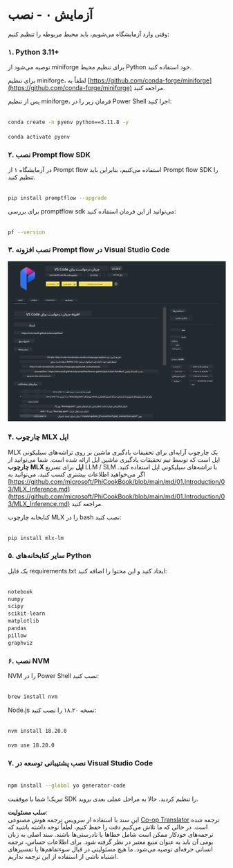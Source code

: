 <!--
CO_OP_TRANSLATOR_METADATA:
{
  "original_hash": "4b16264917d9b93169745d92b8ce8c65",
  "translation_date": "2025-03-27T12:15:48+00:00",
  "source_file": "md\\02.Application\\02.Code\\Phi3\\VSCodeExt\\HOL\\Apple\\01.Installations.md",
  "language_code": "fa"
}
-->
# **آزمایش ۰ - نصب**

وقتی وارد آزمایشگاه می‌شویم، باید محیط مربوطه را تنظیم کنیم:

### **۱. Python 3.11+**

توصیه می‌شود از miniforge برای تنظیم محیط Python خود استفاده کنید.

برای تنظیم miniforge، لطفاً به [https://github.com/conda-forge/miniforge](https://github.com/conda-forge/miniforge) مراجعه کنید.

پس از تنظیم miniforge، فرمان زیر را در Power Shell اجرا کنید:

```bash

conda create -n pyenv python==3.11.8 -y

conda activate pyenv

```

### **۲. نصب Prompt flow SDK**

در آزمایشگاه ۱ از Prompt flow استفاده می‌کنیم، بنابراین باید Prompt flow SDK را تنظیم کنید.

```bash

pip install promptflow --upgrade

```

برای بررسی promptflow sdk می‌توانید از این فرمان استفاده کنید:

```bash

pf --version

```

### **۳. نصب افزونه Prompt flow در Visual Studio Code**

![pf](../../../../../../../../../translated_images/pf_ext.fa065f22e1ee3e67157662d8be5241f346ddd83744045e3406d92b570e8d8b36.fa.png)

### **۴. چارچوب MLX اپل**

MLX یک چارچوب آرایه‌ای برای تحقیقات یادگیری ماشین بر روی تراشه‌های سیلیکونی اپل است که توسط تیم تحقیقات یادگیری ماشین اپل ارائه شده است. شما می‌توانید از **چارچوب MLX اپل** برای تسریع LLM / SLM با تراشه‌های سیلیکونی اپل استفاده کنید. اگر می‌خواهید اطلاعات بیشتری کسب کنید، می‌توانید به [https://github.com/microsoft/PhiCookBook/blob/main/md/01.Introduction/03/MLX_Inference.md](https://github.com/microsoft/PhiCookBook/blob/main/md/01.Introduction/03/MLX_Inference.md) مراجعه کنید.

کتابخانه چارچوب MLX را در bash نصب کنید:

```bash

pip install mlx-lm

```

### **۵. سایر کتابخانه‌های Python**

یک فایل requirements.txt ایجاد کنید و این محتوا را اضافه کنید:

```txt

notebook
numpy 
scipy 
scikit-learn 
matplotlib 
pandas 
pillow 
graphviz

```

### **۶. نصب NVM**

NVM را در Power Shell نصب کنید:

```bash

brew install nvm

```

Node.js نسخه ۱۸.۲۰ را نصب کنید:

```bash

nvm install 18.20.0

nvm use 18.20.0

```

### **۷. نصب پشتیبانی توسعه در Visual Studio Code**

```bash

npm install --global yo generator-code

```

تبریک! شما با موفقیت SDK را تنظیم کردید. حالا به مراحل عملی بعدی بروید.

**سلب مسئولیت**:  
این سند با استفاده از سرویس ترجمه هوش مصنوعی [Co-op Translator](https://github.com/Azure/co-op-translator) ترجمه شده است. در حالی که ما تلاش می‌کنیم دقت را حفظ کنیم، لطفاً توجه داشته باشید که ترجمه‌های خودکار ممکن است شامل خطاها یا نادرستی‌ها باشند. سند اصلی به زبان بومی آن باید به عنوان منبع معتبر در نظر گرفته شود. برای اطلاعات حساس، ترجمه انسانی حرفه‌ای توصیه می‌شود. ما هیچ مسئولیتی در قبال سوءتفاهم‌ها یا تفسیرهای اشتباه ناشی از استفاده از این ترجمه نداریم.
